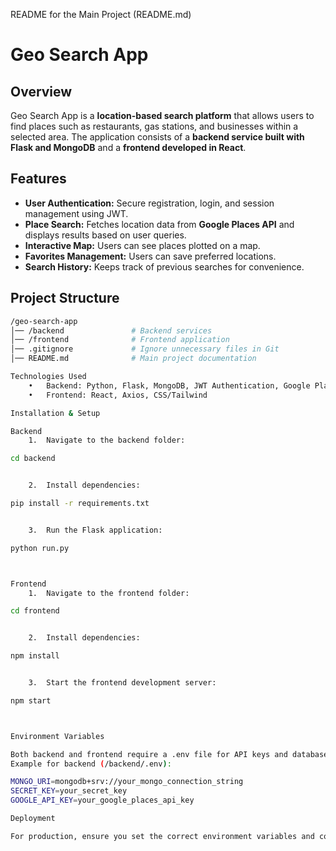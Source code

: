 README for the Main Project (README.md)

# Geo Search App  

## Overview  
Geo Search App is a **location-based search platform** that allows users to find places such as restaurants, gas stations, and businesses within a selected area. The application consists of a **backend service built with Flask and MongoDB** and a **frontend developed in React**.  

## Features  
- **User Authentication:** Secure registration, login, and session management using JWT.  
- **Place Search:** Fetches location data from **Google Places API** and displays results based on user queries.  
- **Interactive Map:** Users can see places plotted on a map.  
- **Favorites Management:** Users can save preferred locations.  
- **Search History:** Keeps track of previous searches for convenience.  

## Project Structure  
```bash
/geo-search-app
│── /backend               # Backend services
│── /frontend              # Frontend application
│── .gitignore             # Ignore unnecessary files in Git
│── README.md              # Main project documentation

Technologies Used
	•	Backend: Python, Flask, MongoDB, JWT Authentication, Google Places API
	•	Frontend: React, Axios, CSS/Tailwind

Installation & Setup

Backend
	1.	Navigate to the backend folder:

cd backend


	2.	Install dependencies:

pip install -r requirements.txt


	3.	Run the Flask application:

python run.py



Frontend
	1.	Navigate to the frontend folder:

cd frontend


	2.	Install dependencies:

npm install


	3.	Start the frontend development server:

npm start



Environment Variables

Both backend and frontend require a .env file for API keys and database configurations.
Example for backend (/backend/.env):

MONGO_URI=mongodb+srv://your_mongo_connection_string
SECRET_KEY=your_secret_key
GOOGLE_API_KEY=your_google_places_api_key

Deployment

For production, ensure you set the correct environment variables and configure WSGI for Flask. The frontend can be deployed on Vercel, Netlify, or any static hosting service.
